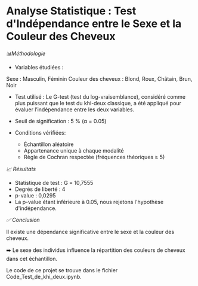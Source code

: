 # Analyse Statistique : Test d'Indépendance entre le Sexe et la Couleur des Cheveux
*📊Méthodologie*
* Variables étudiées :

Sexe : Masculin, Féminin
Couleur des cheveux : Blond, Roux, Châtain, Brun, Noir
* Test utilisé :
Le G-test (test du log-vraisemblance), considéré comme plus puissant que le test du khi-deux classique, a été appliqué pour évaluer l’indépendance entre les deux variables.

* Seuil de signification : 5 % (α = 0.05)

* Conditions vérifiées:

   * Échantillon aléatoire
   * Appartenance unique à chaque modalité
   * Règle de Cochran respectée (fréquences théoriques ≥ 5)

*📈 Résultats*

  * Statistique de test : G = 10,7555
  * Degrés de liberté : 4
  * p-value : 0,0295
  * La p-value étant inférieure à 0.05, nous rejetons l'hypothèse d'indépendance.

*✅ Conclusion*

Il existe une dépendance significative entre le sexe et la couleur des cheveux.

➡️ Le sexe des individus influence la répartition des couleurs de cheveux dans cet échantillon.

Le code de ce projet se trouve dans le fichier Code_Test_de_khi_deux.ipynb.


